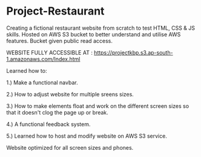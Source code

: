 # Project-Restaurant
Creating a fictional restaurant website from scratch to test HTML, CSS &amp; JS skills. 
Hosted on AWS S3 bucket to better understand and utilise AWS features. Bucket given public read access.

WEBSITE FULLY ACCESSIBLE AT : https://projectkbp.s3.ap-south-1.amazonaws.com/Index.html

Learned how to: 

1.) Make a functional navbar. 

2.) How to adjust website for multiple sreens sizes. 

3.) How to make elements float and work on the different screen sizes so that it doesn't clog the page up or break. 

4.) A functional feedback system.

5.) Learned how to host and modify website on AWS S3 service.


Website optimized for all screen sizes and phones.
